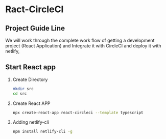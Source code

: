 # Ract-CircleCI

## Project Guide Line

We will work through the complete work flow of getting a development project (React Application) and Integrate it with CircleCI and deploy it with netlify, 

## Start React app

1. Create Directory 

   ```bash 
   mkdir src
   cd src
   ```

2. Create React APP 

   ```bash 
   npx create-react-app react-circleci --template typescript
   ```

3. Adding netlify-cli 

   ```bash 
   npm install netlify-cli -g
   
   ```

   
